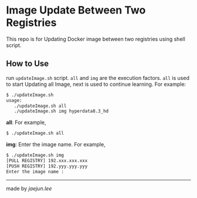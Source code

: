 # Image Update Between Two Registries

This repo is for Updating Docker image between two registries using shell script.

## How to Use

run `updateImage.sh` script. `all` and `img` are the execution factors. `all` is used to start Updating all Image, next is used to continue learning. For example:  
```bash
$ ./updateImage.sh
usage:
   ./updateImage.sh all
   ./updateImage.sh img hyperdata8.3_hd
```  

**all**: For example,   
```bash
$ ./updateImage.sh all
```  

**img**: Enter the image name. For example,  
```bash
$ ./updateImage.sh img
[PULL REGISTRY] 192.xxx.xxx.xxx
[PUSH REGISTRY] 192.yyy.yyy.yyy
Enter the image name :
```

---
made by *jaejun.lee*